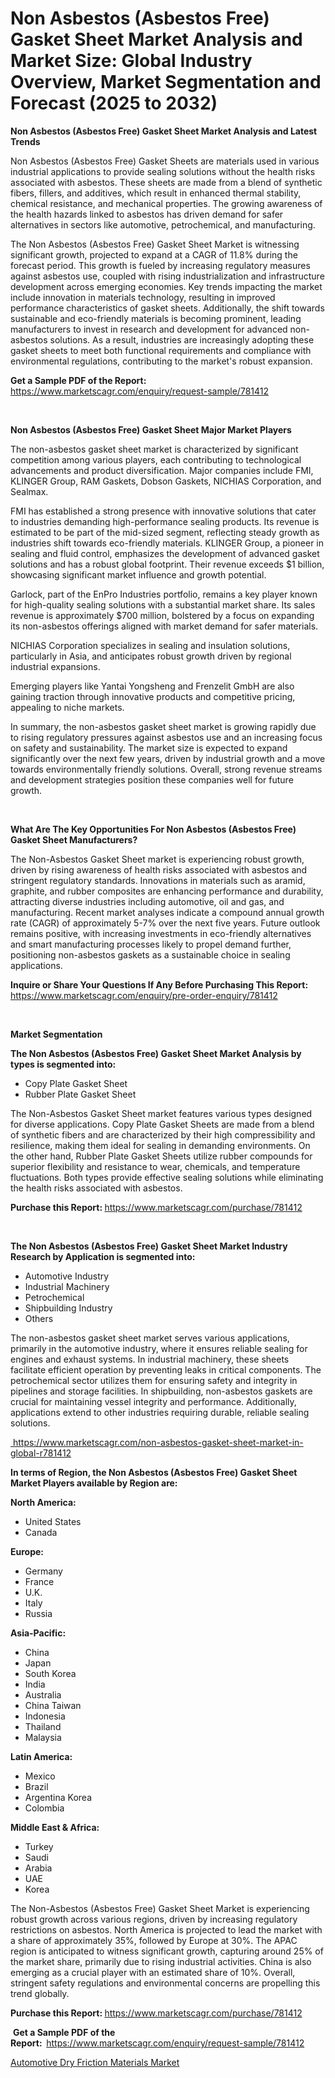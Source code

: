 <p><h1>Non Asbestos (Asbestos Free) Gasket Sheet Market Analysis and Market Size: Global Industry Overview, Market Segmentation and Forecast (2025 to 2032)</h1></p><p><strong>Non Asbestos (Asbestos Free) Gasket Sheet Market Analysis and Latest Trends</strong></p>
<p><p>Non Asbestos (Asbestos Free) Gasket Sheets are materials used in various industrial applications to provide sealing solutions without the health risks associated with asbestos. These sheets are made from a blend of synthetic fibers, fillers, and additives, which result in enhanced thermal stability, chemical resistance, and mechanical properties. The growing awareness of the health hazards linked to asbestos has driven demand for safer alternatives in sectors like automotive, petrochemical, and manufacturing.</p><p>The Non Asbestos (Asbestos Free) Gasket Sheet Market is witnessing significant growth, projected to expand at a CAGR of 11.8% during the forecast period. This growth is fueled by increasing regulatory measures against asbestos use, coupled with rising industrialization and infrastructure development across emerging economies. Key trends impacting the market include innovation in materials technology, resulting in improved performance characteristics of gasket sheets. Additionally, the shift towards sustainable and eco-friendly materials is becoming prominent, leading manufacturers to invest in research and development for advanced non-asbestos solutions. As a result, industries are increasingly adopting these gasket sheets to meet both functional requirements and compliance with environmental regulations, contributing to the market's robust expansion.</p></p>
<p><strong>Get a Sample PDF of the Report:&nbsp;</strong> <a href="https://www.marketscagr.com/enquiry/request-sample/781412?utm_campaign=2239&utm_medium=2&utm_source=Github&utm_content=ia&utm_term=03022025&utm_id=non-asbestos-asbestos-free-gasket-sheet">https://www.marketscagr.com/enquiry/request-sample/781412</a></p>
<p>&nbsp;</p>
<p><strong>Non Asbestos (Asbestos Free) Gasket Sheet Major Market Players</strong></p>
<p><p>The non-asbestos gasket sheet market is characterized by significant competition among various players, each contributing to technological advancements and product diversification. Major companies include FMI, KLINGER Group, RAM Gaskets, Dobson Gaskets, NICHIAS Corporation, and Sealmax. </p><p>FMI has established a strong presence with innovative solutions that cater to industries demanding high-performance sealing products. Its revenue is estimated to be part of the mid-sized segment, reflecting steady growth as industries shift towards eco-friendly materials. KLINGER Group, a pioneer in sealing and fluid control, emphasizes the development of advanced gasket solutions and has a robust global footprint. Their revenue exceeds $1 billion, showcasing significant market influence and growth potential.</p><p>Garlock, part of the EnPro Industries portfolio, remains a key player known for high-quality sealing solutions with a substantial market share. Its sales revenue is approximately $700 million, bolstered by a focus on expanding its non-asbestos offerings aligned with market demand for safer materials. </p><p>NICHIAS Corporation specializes in sealing and insulation solutions, particularly in Asia, and anticipates robust growth driven by regional industrial expansions. </p><p>Emerging players like Yantai Yongsheng and Frenzelit GmbH are also gaining traction through innovative products and competitive pricing, appealing to niche markets. </p><p>In summary, the non-asbestos gasket sheet market is growing rapidly due to rising regulatory pressures against asbestos use and an increasing focus on safety and sustainability. The market size is expected to expand significantly over the next few years, driven by industrial growth and a move towards environmentally friendly solutions. Overall, strong revenue streams and development strategies position these companies well for future growth.</p></p>
<p>&nbsp;</p>
<p><strong>What Are The Key Opportunities For Non Asbestos (Asbestos Free) Gasket Sheet Manufacturers?</strong></p>
<p><p>The Non-Asbestos Gasket Sheet market is experiencing robust growth, driven by rising awareness of health risks associated with asbestos and stringent regulatory standards. Innovations in materials such as aramid, graphite, and rubber composites are enhancing performance and durability, attracting diverse industries including automotive, oil and gas, and manufacturing. Recent market analyses indicate a compound annual growth rate (CAGR) of approximately 5-7% over the next five years. Future outlook remains positive, with increasing investments in eco-friendly alternatives and smart manufacturing processes likely to propel demand further, positioning non-asbestos gaskets as a sustainable choice in sealing applications.</p></p>
<p><strong>Inquire or Share Your Questions If Any Before Purchasing This Report:</strong> <a href="https://www.marketscagr.com/enquiry/pre-order-enquiry/781412?utm_campaign=2239&utm_medium=2&utm_source=Github&utm_content=ia&utm_term=03022025&utm_id=non-asbestos-asbestos-free-gasket-sheet">https://www.marketscagr.com/enquiry/pre-order-enquiry/781412</a></p>
<p>&nbsp;</p>
<p><strong>Market Segmentation</strong></p>
<p><strong>The Non Asbestos (Asbestos Free) Gasket Sheet Market Analysis by types is segmented into:</strong></p>
<p><ul><li>Copy Plate Gasket Sheet</li><li>Rubber Plate Gasket Sheet</li></ul></p>
<p><p>The Non-Asbestos Gasket Sheet market features various types designed for diverse applications. Copy Plate Gasket Sheets are made from a blend of synthetic fibers and are characterized by their high compressibility and resilience, making them ideal for sealing in demanding environments. On the other hand, Rubber Plate Gasket Sheets utilize rubber compounds for superior flexibility and resistance to wear, chemicals, and temperature fluctuations. Both types provide effective sealing solutions while eliminating the health risks associated with asbestos.</p></p>
<p><strong>Purchase this Report:&nbsp;</strong><a href="https://www.marketscagr.com/purchase/781412?utm_campaign=2239&utm_medium=2&utm_source=Github&utm_content=ia&utm_term=03022025&utm_id=non-asbestos-asbestos-free-gasket-sheet">https://www.marketscagr.com/purchase/781412</a></p>
<p>&nbsp;</p>
<p><strong>The Non Asbestos (Asbestos Free) Gasket Sheet Market Industry Research by Application is segmented into:</strong></p>
<p><ul><li>Automotive Industry</li><li>Industrial Machinery</li><li>Petrochemical</li><li>Shipbuilding Industry</li><li>Others</li></ul></p>
<p><p>The non-asbestos gasket sheet market serves various applications, primarily in the automotive industry, where it ensures reliable sealing for engines and exhaust systems. In industrial machinery, these sheets facilitate efficient operation by preventing leaks in critical components. The petrochemical sector utilizes them for ensuring safety and integrity in pipelines and storage facilities. In shipbuilding, non-asbestos gaskets are crucial for maintaining vessel integrity and performance. Additionally, applications extend to other industries requiring durable, reliable sealing solutions.</p></p>
<p><a href="https://www.marketscagr.com/non-asbestos-gasket-sheet-market-in-global-r781412?utm_campaign=2239&utm_medium=2&utm_source=Github&utm_content=ia&utm_term=03022025&utm_id=non-asbestos-asbestos-free-gasket-sheet">&nbsp;https://www.marketscagr.com/non-asbestos-gasket-sheet-market-in-global-r781412</a></p>
<p><strong>In terms of Region, the Non Asbestos (Asbestos Free) Gasket Sheet Market Players available by Region are:</strong></p>
<p>
    <p> <strong> North America: </strong>
        <ul>
            <li>United States</li>
            <li>Canada</li>
        </ul>
        </p> 
    <p> <strong> Europe: </strong>
        <ul>
            <li>Germany</li>
            <li>France</li>
            <li>U.K.</li>
            <li>Italy</li>
            <li>Russia</li>
        </ul>
        </p> 
    <p> <strong> Asia-Pacific: </strong>
        <ul>
            <li>China</li>
            <li>Japan</li>
            <li>South Korea</li>
            <li>India</li>
            <li>Australia</li>
            <li>China Taiwan</li>
            <li>Indonesia</li>
            <li>Thailand</li>
            <li>Malaysia</li>
        </ul>
        </p> 
    <p> <strong> Latin America: </strong>
        <ul>
            <li>Mexico</li>
            <li>Brazil</li>
            <li>Argentina Korea</li>
            <li>Colombia</li>
        </ul>
        </p> 
    <p> <strong> Middle East & Africa: </strong>
        <ul>
            <li>Turkey</li>
            <li>Saudi</li>
            <li>Arabia</li>
            <li>UAE</li>
            <li>Korea</li>
        </ul>
    </p>
    </p>
<p><p>The Non-Asbestos (Asbestos Free) Gasket Sheet Market is experiencing robust growth across various regions, driven by increasing regulatory restrictions on asbestos. North America is projected to lead the market with a share of approximately 35%, followed by Europe at 30%. The APAC region is anticipated to witness significant growth, capturing around 25% of the market share, primarily due to rising industrial activities. China is also emerging as a crucial player with an estimated share of 10%. Overall, stringent safety regulations and environmental concerns are propelling this trend globally.</p></p>
<p><strong>Purchase this Report: </strong><a href="https://www.marketscagr.com/purchase/781412?utm_campaign=2239&utm_medium=2&utm_source=Github&utm_content=ia&utm_term=03022025&utm_id=non-asbestos-asbestos-free-gasket-sheet">https://www.marketscagr.com/purchase/781412</a></p>
<p>&nbsp;<strong>Get a Sample PDF of the Report:&nbsp;&nbsp;</strong><a href="https://www.marketscagr.com/enquiry/request-sample/781412?utm_campaign=2239&utm_medium=2&utm_source=Github&utm_content=ia&utm_term=03022025&utm_id=non-asbestos-asbestos-free-gasket-sheet">https://www.marketscagr.com/enquiry/request-sample/781412</a></p>
<p><strong></strong></p>
<p><p><a href="https://github.com/millionkaryn68/Market-Research-Report-List-1/blob/main/automotive-dry-friction-materials-market.md?utm_campaign=2239&utm_medium=2&utm_source=Github&utm_content=ia&utm_term=03022025&utm_id=non-asbestos-asbestos-free-gasket-sheet">Automotive Dry Friction Materials Market</a></p></p>